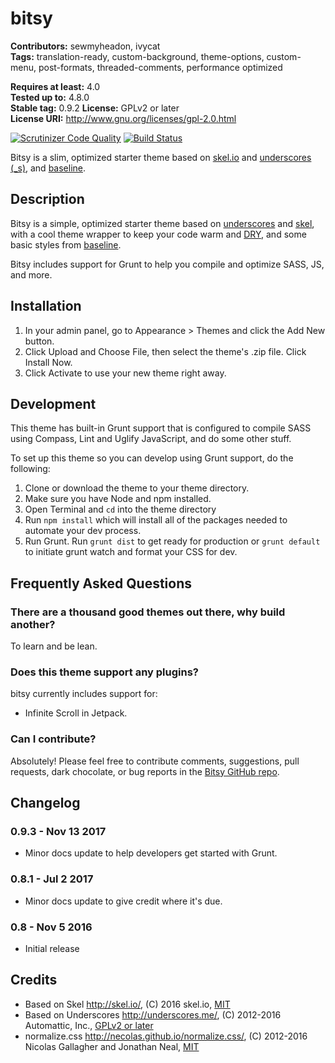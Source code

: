 # bitsy #

**Contributors:** sewmyheadon, ivycat  
**Tags:** translation-ready, custom-background, theme-options, custom-menu, post-formats, threaded-comments, performance optimized  

**Requires at least:** 4.0  
**Tested up to:** 4.8.0  
**Stable tag:** 0.9.2 
**License:** GPLv2 or later  
**License URI:** http://www.gnu.org/licenses/gpl-2.0.html  

[![Scrutinizer Code Quality](https://scrutinizer-ci.com/g/sewmyheadon/bitsy/badges/quality-score.png?b=dev)](https://scrutinizer-ci.com/g/sewmyheadon/bitsy/?branch=dev) [![Build Status](https://scrutinizer-ci.com/g/sewmyheadon/bitsy/badges/build.png?b=dev)](https://scrutinizer-ci.com/g/sewmyheadon/bitsy/build-status/dev)

Bitsy is a slim, optimized starter theme based on [skel.io](https://github.com/ajlkn/skel) and [underscores (_s)](http://underscores.me), and [baseline](https://github.com/ajlkn/baseline).

## Description ##

Bitsy is a simple, optimized starter theme based on [underscores](http://underscores.me/) and [skel](http://skel.io/), with a cool theme wrapper to keep your code warm and [DRY](https://en.wikipedia.org/wiki/Don%27t_repeat_yourself), and some basic styles from [baseline](https://github.com/ajlkn/baseline).

Bitsy includes support for Grunt to help you compile and optimize SASS, JS, and more.

## Installation ##

1. In your admin panel, go to Appearance > Themes and click the Add New button.
2. Click Upload and Choose File, then select the theme's .zip file. Click Install Now.
3. Click Activate to use your new theme right away.

## Development ##

This theme has built-in Grunt support that is configured to compile SASS using Compass, Lint and Uglify JavaScript, and do some other stuff.

To set up this theme so you can develop using Grunt support, do the following:

1. Clone or download the theme to your theme directory.
2. Make sure you have Node and npm installed.
3. Open Terminal and `cd` into the theme directory
4. Run `npm install` which will install all of the packages needed to automate your dev process.
5. Run Grunt. Run `grunt dist` to get ready for production or `grunt default` to initiate grunt watch and format your CSS for dev.

## Frequently Asked Questions ##

### There are a thousand good themes out there, why build another? ###

To learn and be lean.

### Does this theme support any plugins? ###

bitsy currently includes support for:

- Infinite Scroll in Jetpack.

### Can I contribute? ###

Absolutely! Please feel free to contribute comments, suggestions, pull requests, dark chocolate, or bug reports in the [Bitsy GitHub repo](https://github.com/sewmyheadon/bitsy).

## Changelog ##

### 0.9.3 - Nov 13 2017 ###
* Minor docs update to help developers get started with Grunt.

### 0.8.1 - Jul 2 2017 ###
* Minor docs update to give credit where it's due.

### 0.8 - Nov 5 2016 ###
* Initial release

## Credits ##

* Based on Skel http://skel.io/, (C) 2016 skel.io, [MIT](https://opensource.org/licenses/MIT)
* Based on Underscores http://underscores.me/, (C) 2012-2016 Automattic, Inc., [GPLv2 or later](https://www.gnu.org/licenses/gpl-2.0.html)
* normalize.css http://necolas.github.io/normalize.css/, (C) 2012-2016 Nicolas Gallagher and Jonathan Neal, [MIT](http://opensource.org/licenses/MIT)

